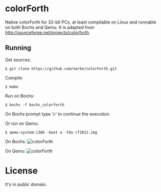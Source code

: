 # colorForth
Native colorForth for 32-bit PCs, at least compilable on Linux and runnable on both Bochs and Qemu.
It is adapted from http://sourceforge.net/projects/colorforth.

Running
-------

Get sources:

    $ git clone https://github.com/narke/colorForth.git

Compile:

	$ make

Run on Bochs:

	$ bochs -f bochs_colorforth

On Bochs prompt type 'c' to continue the execution.

Or run on Qemu:

    $ qemu-system-i386 -boot a -fda cf2012.img

On Bochs:
![colorForth](https://raw.githubusercontent.com/narke/colorForth/master/screenshots/colorforth_bochs.png "colorForth on Bochs")

On Qemu:
![colorForth](https://raw.githubusercontent.com/narke/colorForth/master/screenshots/colorforth_qemu.png "colorForth on Qemu")

# License

It's in public domain.
